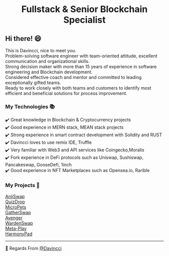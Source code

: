 <h1 align="center">Fullstack & Senior Blockchain Specialist</h1>

## Hi there! :smile: 
This is Davincci, nice to meet you.<br>
Problem-solving software engineer with team-oriented attitude, excellent communication and organizational skills.<br>
Strong decision maker with more than 15 years of experience in software engineering and Blockchain development. <br>
Considered effective coach and mentor and committed to leading exceptionally gifted teams. <br>
Ready to work closely with both teams and customers to identify most efficient and beneficial solutions for process improvement.<br>

### My Technologies :books:
:heavy_check_mark: Great knowledge in Blockchain & Cryptocurrency projects<br>
:heavy_check_mark: Good experience in MERN stack, MEAN stack projects<br>
:heavy_check_mark: Strong experience in smart contract development with Solidity and RUST<br>
:heavy_check_mark: Davincci loves to use remix IDE, Truffle<br>
:heavy_check_mark: Very familiar with Web3 and API services like Coingecko,Moralis<br>
:heavy_check_mark: Fork experience in DeFi protocols such as Uniswap, Sushiswap, Pancakeswap, GooseDefi, 1inch<br>
:heavy_check_mark: Good experience in NFT Marketplaces such as Opensea.io, Rarible<br>

### My Projects :star2:
[AnjiSwap](https://app.anji.eco/swap?token=ANJI)<br>
[QuizDrop](https://play.quizdrop.net/)<br>
[MicroPets](https://micropets.io/)<br>
[GatherSwap](https://gatherswap.netlify.app/swap/)<br>
[Avenger](https://avenger-coin.vercel.app)<br>
[WardenSwap](https://wardenswap.netlify.app/)<br>
[Meta-Play](https://meta-play.app/)<br>
[HarmonyPad](https://www.harmonypad.io/)<br>

<hr/>

:pray: Regards From [@Davincci](https://github.com/davincci9412)
